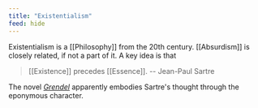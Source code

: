 ```yaml
---
title: "Existentialism"
feed: hide
---
```


Existentialism is a [[Philosophy]] from the 20th century. [[Absurdism]] is closely related, if not a part of it. A key idea is that

> [[Existence]] precedes [[Essence]]. -- Jean-Paul Sartre

The novel _[Grendel](https://en.wikipedia.org/wiki/Grendel_(novel))_ apparently embodies Sartre's thought through the eponymous character.
